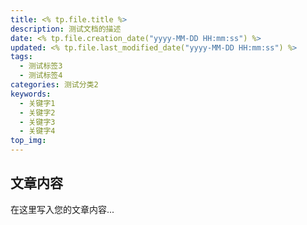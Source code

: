 ```yaml
---
title: <% tp.file.title %>
description: 测试文档的描述
date: <% tp.file.creation_date("yyyy-MM-DD HH:mm:ss") %>
updated: <% tp.file.last_modified_date("yyyy-MM-DD HH:mm:ss") %>
tags:
  - 测试标签3
  - 测试标签4
categories: 测试分类2
keywords:
  - 关键字1
  - 关键字2
  - 关键字3
  - 关键字4
top_img:
---
```



## 文章内容

在这里写入您的文章内容...

